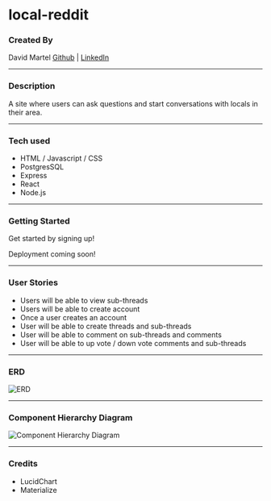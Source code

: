 # local-reddit

### Created By

David Martel [Github](https://github.com/davey4) | [LinkedIn](https://www.linkedin.com/in/david-martel-8117981b9/)

---

### Description

A site where users can ask questions and start conversations with locals in their area.

---

### Tech used

- HTML / Javascript / CSS
- PostgresSQL
- Express
- React
- Node.js

---

### Getting Started

Get started by signing up!

Deployment coming soon!

---

### User Stories

- Users will be able to view sub-threads
- Users will be able to create account
- Once a user creates an account
- User will be able to create threads and sub-threads
- User will be able to comment on sub-threads and comments
- User will be able to up vote / down vote comments and sub-threads

---

### ERD

![ERD](https://lucid.app/publicSegments/view/67860812-281a-49fa-8a09-674820fadb04/image.png)

---

### Component Hierarchy Diagram

![Component Hierarchy Diagram](https://lucid.app/publicSegments/view/0b0e2ab6-9a17-4d1b-948b-71ec3584ba81/image.png)

---

### Credits

- LucidChart
- Materialize
